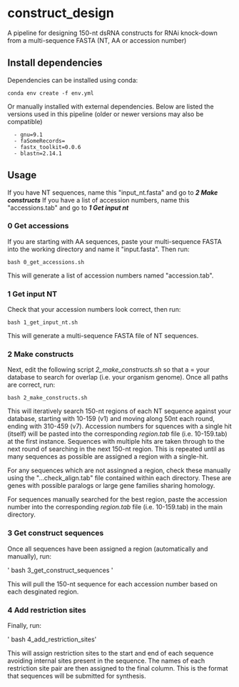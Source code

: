 # construct_design
A pipeline for designing 150-nt dsRNA constructs for RNAi knock-down from a multi-sequence FASTA (NT, AA or accession number)

## Install dependencies
Dependencies can be installed using conda:

`conda env create -f env.yml`

Or manually installed with external dependencies. Below are listed the versions used in this pipeline (older or newer versions may also be compatible)

```
  - gnu=9.1
  - faSomeRecords=
  - fastx_toolkit=0.0.6
  - blastn=2.14.1
```

## Usage

If you have NT sequences, name this "input_nt.fasta" and go to _**2 Make constructs**_
If you have a list of accession numbers, name this "accessions.tab" and go to _**1 Get input nt**_

### 0 Get accessions 

If you are starting with AA sequences, paste your multi-sequence FASTA into the working directory and name it "input.fasta". Then run:

` bash 0_get_accessions.sh `

This will generate a list of accession numbers named "accession.tab". 

### 1 Get input NT

Check that your accession numbers look correct, then run:

` bash 1_get_input_nt.sh `

This will generate a multi-sequence FASTA file of NT sequences. 

### 2 Make constructs

Next, edit the following script _2_make_constructs.sh_ so that a = your database to search for overlap (i.e. your organism genome). Once all paths are correct, run:

` bash 2_make_constructs.sh `

This will iteratively search 150-nt regions of each NT sequence against your database, starting with 10-159 (v1) and moving along 50nt each round, ending with 310-459 (v7). Accession numbers for squences with a single hit (itself) will be pasted into the corresponding _region.tab_ file (i.e. 10-159.tab) at the first instance. Sequences with multiple hits are taken through to the next round of searching in the next 150-nt region. This is repeated until as many sequences as possible are assigned a region with a single-hit. 

For any sequences which are not assingned a region, check these manually using the "...check_align.tab" file contained within each directory. These are genes with possible paralogs or large gene families sharing homology.

For sequences manually searched for the best region, paste the accession number into the corresponding _region.tab_ file (i.e. 10-159.tab) in the main directory. 

### 3 Get construct sequences

Once all sequences have been assigned a region (automatically and manually), run:

' bash 3_get_construct_sequences '

This will pull the 150-nt sequence for each accession number based on each desginated region. 

### 4 Add restriction sites

Finally, run:

' bash 4_add_restriction_sites' 

This will assign restriction sites to the start and end of each sequence avoiding internal sites present in the sequence. The names of each restriction site pair are then assigned to the final column. This is the format that sequences will be submitted for synthesis. 
